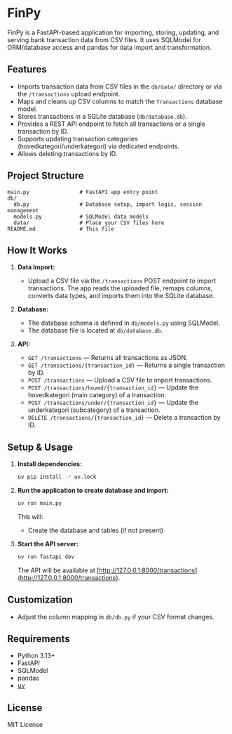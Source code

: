# FinPy

FinPy is a FastAPI-based application for importing, storing, updating, and serving bank transaction data from CSV files. It uses SQLModel for ORM/database access and pandas for data import and transformation.

## Features

- Imports transaction data from CSV files in the `db/data/` directory or via the `/transactions` upload endpoint.
- Maps and cleans up CSV columns to match the `Transactions` database model.
- Stores transactions in a SQLite database (`db/database.db`).
- Provides a REST API endpoint to fetch all transactions or a single transaction by ID.
- Supports updating transaction categories (hovedkategori/underkategori) via dedicated endpoints.
- Allows deleting transactions by ID.

## Project Structure

```
main.py                # FastAPI app entry point
db/
  db.py                # Database setup, import logic, session management
  models.py            # SQLModel data models
  data/                # Place your CSV files here
README.md              # This file
```

## How It Works

1. **Data Import:**

   - Upload a CSV file via the `/transactions` POST endpoint to import transactions. The app reads the uploaded file, remaps columns, converts data types, and imports them into the SQLite database.

2. **Database:**

   - The database schema is defined in `db/models.py` using SQLModel.
   - The database file is located at `db/database.db`.

3. **API:**
   - `GET /transactions` — Returns all transactions as JSON.
   - `GET /transactions/{transaction_id}` — Returns a single transaction by ID.
   - `POST /transactions` — Upload a CSV file to import transactions.
   - `POST /transactions/hoved/{transaction_id}` — Update the hovedkategori (main category) of a transaction.
   - `POST /transactions/under/{transaction_id}` — Update the underkategori (subcategory) of a transaction.
   - `DELETE /transactions/{transaction_id}` — Delete a transaction by ID.

## Setup & Usage

1. **Install dependencies:**

   ```zsh
   uv pip install -r uv.lock
   ```

2. **Run the application to create database and import:**

   ```zsh
   uv run main.py
   ```

   This will:

   - Create the database and tables (if not present)

3. **Start the API server:**

   ```zsh
   uv run fastapi dev
   ```

   The API will be available at [http://127.0.0.1:8000/transactions](http://127.0.0.1:8000/transactions).

## Customization

- Adjust the column mapping in `db/db.py` if your CSV format changes.

## Requirements

- Python 3.13+
- FastAPI
- SQLModel
- pandas
- [uv](https://github.com/astral-sh/uv)

## License

MIT License
